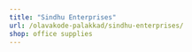 ```yaml
---
title: "Sindhu Enterprises"
url: /olavakode-palakkad/sindhu-enterprises/
shop: office supplies
---
```

